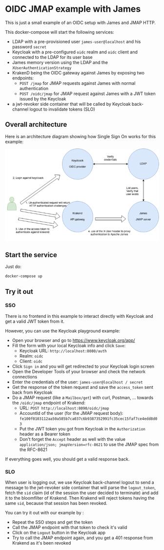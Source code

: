 OIDC JMAP example with James
====

This is just a small example of an OIDC setup with James and JMAP HTTP. 

This docker-compose will start the following services:

* LDAP with a pre-provisioned user `james-user@localhost` and his password `secret`
* Keycloak with a pre-configured `oidc` realm and `oidc` client and connected to the LDAP for its user base
* James memory version using the LDAP and the `XUserAuthenticationStrategy`
* KrakenD being the OIDC gateway against James by exposing two endpoints: 
  * `POST /jmap` for JMAP requests against James with normal authentication
  * `POST /oidc/jmap` for JMAP request against James with a JWT token issued by the Keycloak
 * a jwt-revoker side container that will be called by Keycloak back-channel logout to invalidate tokens (SLO)
  
## Overall architecture

Here is an architecture diagram showing how Single Sign On works for this example:

![](oidc-sso.png)

## Start the service

Just do:

```bash
docker-compose up
```

## Try it out

### SSO

There is no frontend in this example to interact directly with Keycloak and get a valid JWT token from it. 

However, you can use the Keycloak playground example:

* Open your browser and go to https://www.keycloak.org/app/
* Fill the form with your local Keycloak info and click `Save`:
  * Keycloak URL: `http://localhost:8080/auth`
  * Realm: `oidc`
  * Client: `oidc`
* Click `Sign in` and you will get redirected to your Keycloak login screen
* Open the Developer Tools of your browser and check the network connections
* Enter the credentials of the user: `james-user@localhost / secret`
* Get the response of the token request and save the `access_token` sent back from Keycloak
* Do a JMAP request (like a `Mailbox/get`) with curl, Postman, ... towards the `/oidc/jmap` endpoint of Krakend:
  * URL: `POST http://localhost:8090/oidc/jmap`
  * AccountId of the user (for the JMAP request body): `fe100f0103112aa50a585b7ca037c6b9387352991fc35cec15faf7ce4edd8d03`
  * Put the JWT token you got from Keycloak in the `Authorization` header as a Bearer token
  * Don't forget the `Accept` header as well with the value `application/json; jmapVersion=rfc-8621` to use the JMAP spec from the RFC-8621

If everything goes well, you should get a valid response back.

### SLO

When user is logging out, we use Keycloak back-channel logout to send a message to the jwt-revoker side container 
that will parse the `logout_token`, fetch the `sid` claim (id of the session the user decided to terminate) and add it
to the bloomfilter of Krakend. Then Krakend will reject tokens having the same `sid`, because that session has been revoked.

You can try it out with our example by :

* Repeat the SSO steps and get the token
* Call the JMAP endpoint with that token to check it's valid
* Click on the `Logout` button in the Keycloak app
* Try to call the JMAP endpoint again, and you get a 401 response from Krakend as it's been revoked
